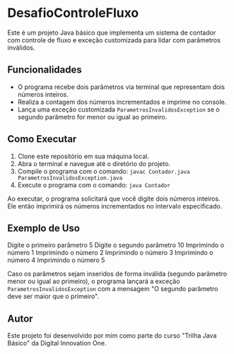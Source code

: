 # DesafioControleFluxo

Este é um projeto Java básico que implementa um sistema de contador com controle de fluxo e exceção customizada para lidar com parâmetros inválidos.

## Funcionalidades

- O programa recebe dois parâmetros via terminal que representam dois números inteiros.
- Realiza a contagem dos números incrementados e imprime no console.
- Lança uma exceção customizada `ParametrosInvalidosException` se o segundo parâmetro for menor ou igual ao primeiro.

## Como Executar

1. Clone este repositório em sua máquina local.
2. Abra o terminal e navegue até o diretório do projeto.
3. Compile o programa com o comando: `javac Contador.java ParametrosInvalidosException.java`
4. Execute o programa com o comando: `java Contador`

Ao executar, o programa solicitará que você digite dois números inteiros. Ele então imprimirá os números incrementados no intervalo especificado.

## Exemplo de Uso

Digite o primeiro parâmetro
5
Digite o segundo parâmetro
10
Imprimindo o número 1
Imprimindo o número 2
Imprimindo o número 3
Imprimindo o número 4
Imprimindo o número 5


Caso os parâmetros sejam inseridos de forma inválida (segundo parâmetro menor ou igual ao primeiro), o programa lançará a exceção `ParametrosInvalidosException` com a mensagem "O segundo parâmetro deve ser maior que o primeiro".

## Autor

Este projeto foi desenvolvido por mim como parte do curso "Trilha Java Básico" da Digital Innovation One.

